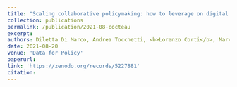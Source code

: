 ```yaml
---
title: "Scaling collaborative policymaking: how to leverage on digital co-creation to engage citizens"
collection: publications
permalink: /publication/2021-08-cocteau
excerpt: 
authors: Diletta Di Marco, Andrea Tocchetti, <b>Lorenzo Corti</b>, Marco Brambilla
date: 2021-08-20
venue: 'Data for Policy'
paperurl: 
link: 'https://zenodo.org/records/5227881'
citation: 
---
```

